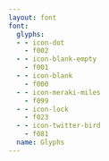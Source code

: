 ```yaml
--- 
layout: font
font: 
  glyphs: 
  - - icon-dot
    - f002
  - - icon-blank-empty
    - f001
  - - icon-blank
    - f000
  - - icon-meraki-miles
    - f099
  - - icon-lock
    - f023
  - - icon-twitter-bird
    - f081
  name: Glyphs
---
```


